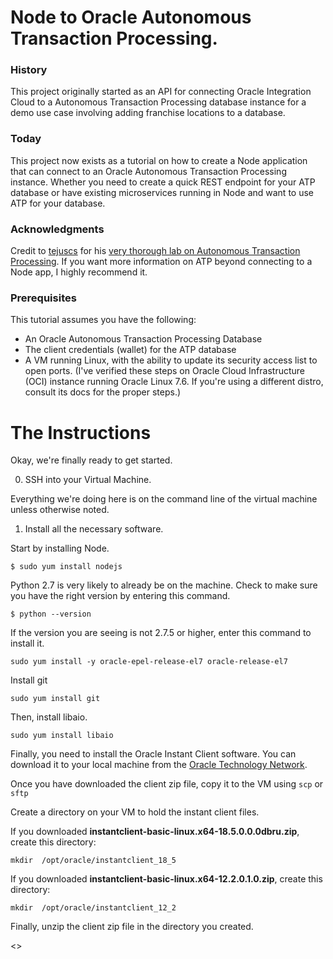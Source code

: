 # Node to Oracle Autonomous Transaction Processing.

### History

This project originally started as an API for connecting Oracle Integration Cloud to a Autonomous Transaction Processing database instance for a demo use case involving adding franchise locations to a database.

### Today

This project now exists as a tutorial on how to create a Node application that can connect to an Oracle Autonomous Transaction Processing instance. Whether you need to create a quick REST endpoint for your ATP database or have existing microservices running in Node and want to use ATP for your database.

### Acknowledgments

Credit to [tejuscs](https://github.com/tejuscs) for his [very thorough lab on Autonomous Transaction Processing](https://oracle.github.io/learning-library/workshops/autonomous-transaction-processing/?page=README.md). If you want more information on ATP beyond connecting to a Node app, I highly recommend it.

### Prerequisites

This tutorial assumes you have the following:

- An Oracle Autonomous Transaction Processing Database
- The client credentials (wallet) for the ATP database
- A VM running Linux, with the ability to update its security access list to open ports. (I've verified these steps on Oracle Cloud Infrastructure (OCI) instance running Oracle Linux 7.6. If you're using a different distro, consult its docs for the proper steps.)

# The Instructions

Okay, we're finally ready to get started. 

0. SSH into your Virtual Machine.

Everything we're doing here is on the command line of the virtual machine unless otherwise noted.

1. Install all the necessary software.

Start by installing Node.

`$ sudo yum install nodejs`

Python 2.7 is very likely to already be on the machine. Check to make sure you have the right version by entering this command.

`$ python --version`

If the version you are seeing is not 2.7.5 or higher, enter this command to install it.

`sudo yum install -y oracle-epel-release-el7 oracle-release-el7`

Install git

`sudo yum install git`

Then, install libaio.

`sudo yum install libaio`

Finally, you need to install the Oracle Instant Client software. You can download it to your local machine from the [Oracle Technology Network](https://www.oracle.com/technetwork/topics/linuxx86-64soft-092277.html).

Once you have downloaded the client zip file, copy it to the VM using `scp` or `sftp`

Create a directory on your VM to hold the instant client files.

If you downloaded **instantclient-basic-linux.x64-18.5.0.0.0dbru.zip**, create this directory:

`mkdir  /opt/oracle/instantclient_18_5`

If you downloaded **instantclient-basic-linux.x64-12.2.0.1.0.zip**, create this directory:

`mkdir  /opt/oracle/instantclient_12_2`

Finally, unzip the client zip file in the directory you created.

<<To Be Continued...>>